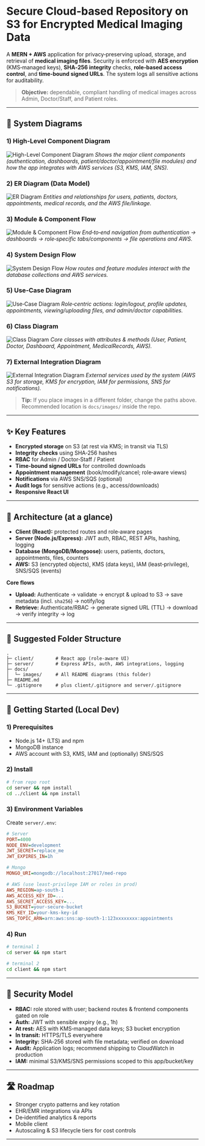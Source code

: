 # Secure Cloud‑based Repository on S3 for Encrypted Medical Imaging Data

A **MERN + AWS** application for privacy‑preserving upload, storage, and retrieval of **medical imaging files**. 
Security is enforced with **AES encryption** (KMS‑managed keys), **SHA‑256 integrity** checks, **role‑based access control**, 
and **time‑bound signed URLs**. The system logs all sensitive actions for auditability.

> **Objective:** dependable, compliant handling of medical images across Admin, Doctor/Staff, and Patient roles.

---

## 📸 System Diagrams

### 1) High‑Level Component Diagram
![High-Level Component Diagram](docs/images/high-level-diagram.jpg)
*Shows the major client components (authentication, dashboards, patient/doctor/appointment/file modules) and how the app integrates with AWS services (S3, KMS, IAM, SNS).*

### 2) ER Diagram (Data Model)
![ER Diagram](docs/images/er-diagram.jpg)
*Entities and relationships for users, patients, doctors, appointments, medical records, and the AWS file/linkage.*

### 3) Module & Component Flow
![Module & Component Flow](docs/images/module-component-diagram.jpg)
*End‑to‑end navigation from authentication → dashboards → role‑specific tabs/components → file operations and AWS.*

### 4) System Design Flow
![System Design Flow](docs/images/system-design.png)
*How routes and feature modules interact with the database collections and AWS services.*

### 5) Use‑Case Diagram
![Use‑Case Diagram](docs/images/use-case-diagram.jpg)
*Role‑centric actions: login/logout, profile updates, appointments, viewing/uploading files, and admin/doctor capabilities.*

### 6) Class Diagram
![Class Diagram](docs/images/class-diagram.png)
*Core classes with attributes & methods (User, Patient, Doctor, Dashboard, Appointment, MedicalRecords, AWS).*

### 7) External Integration Diagram
![External Integration Diagram](docs/images/external-integration-diagram.jpg)
*External services used by the system (AWS S3 for storage, KMS for encryption, IAM for permissions, SNS for notifications).*

> **Tip:** If you place images in a different folder, change the paths above. Recommended location is `docs/images/` inside the repo.

---

## ✨ Key Features

- **Encrypted storage** on S3 (at rest via KMS; in transit via TLS)
- **Integrity checks** using SHA‑256 hashes
- **RBAC** for Admin / Doctor‑Staff / Patient
- **Time‑bound signed URLs** for controlled downloads
- **Appointment management** (book/modify/cancel; role‑aware views)
- **Notifications** via AWS SNS/SQS (optional)
- **Audit logs** for sensitive actions (e.g., access/downloads)
- **Responsive React UI**

---

## 🧱 Architecture (at a glance)

- **Client (React):** protected routes and role‑aware pages  
- **Server (Node.js/Express):** JWT auth, RBAC, REST APIs, hashing, logging  
- **Database (MongoDB/Mongoose):** users, patients, doctors, appointments, files, counters  
- **AWS:** S3 (encrypted objects), KMS (data keys), IAM (least‑privilege), SNS/SQS (events)

**Core flows**  
- **Upload:** Authenticate → validate → encrypt & upload to S3 → save metadata (incl. `sha256`) → notify/log  
- **Retrieve:** Authenticate/RBAC → generate signed URL (TTL) → download → verify integrity → log

---

## 📁 Suggested Folder Structure

```
.
├─ client/        # React app (role-aware UI)
├─ server/        # Express APIs, auth, AWS integrations, logging
├─ docs/
│  └─ images/     # All README diagrams (this folder)
├─ README.md
└─ .gitignore     # plus client/.gitignore and server/.gitignore
```

---

## 🚀 Getting Started (Local Dev)

### 1) Prerequisites
- Node.js 14+ (LTS) and npm
- MongoDB instance
- AWS account with S3, KMS, IAM and (optionally) SNS/SQS

### 2) Install
```bash
# from repo root
cd server && npm install
cd ../client && npm install
```

### 3) Environment Variables
Create `server/.env`:

```ini
# Server
PORT=4000
NODE_ENV=development
JWT_SECRET=replace_me
JWT_EXPIRES_IN=1h

# Mongo
MONGO_URI=mongodb://localhost:27017/med-repo

# AWS (use least-privilege IAM or roles in prod)
AWS_REGION=ap-south-1
AWS_ACCESS_KEY_ID=...
AWS_SECRET_ACCESS_KEY=...
S3_BUCKET=your-secure-bucket
KMS_KEY_ID=your-kms-key-id
SNS_TOPIC_ARN=arn:aws:sns:ap-south-1:123xxxxxxxx:appointments
```

### 4) Run
```bash
# terminal 1
cd server && npm start

# terminal 2
cd client && npm start
```

---

## 🔐 Security Model

- **RBAC:** role stored with user; backend routes & frontend components gated on role  
- **Auth:** JWT with sensible expiry (e.g., 1h)  
- **At rest:** AES with KMS‑managed data keys; S3 bucket encryption  
- **In transit:** HTTPS/TLS everywhere  
- **Integrity:** SHA‑256 stored with file metadata; verified on download  
- **Audit:** Application logs; recommend shipping to CloudWatch in production  
- **IAM:** minimal S3/KMS/SNS permissions scoped to this app/bucket/key

---

## 🛣️ Roadmap

- Stronger crypto patterns and key rotation
- EHR/EMR integrations via APIs
- De‑identified analytics & reports
- Mobile client
- Autoscaling & S3 lifecycle tiers for cost controls

---
